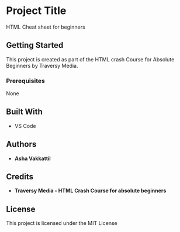 # Project Title

HTML Cheat sheet for beginners 

## Getting Started

This project is created as part of the HTML crash Course for Absolute Beginners by Traversy Media.

### Prerequisites

None

## Built With

* VS Code

## Authors

* **Asha Vakkattil** 

## Credits

* **Traversy Media - HTML Crash Course for absolute beginners** 

## License

This project is licensed under the MIT License 
